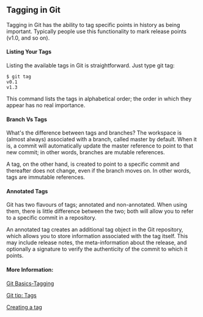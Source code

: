## Tagging in Git

Tagging in Git has the ability to tag specific points in history as being important. Typically people use this functionality to mark release points (v1.0, and so on).

#### Listing Your Tags
Listing the available tags in Git is straightforward. Just type git tag:

    $ git tag
    v0.1
    v1.3
This command lists the tags in alphabetical order; the order in which they appear has no real importance.

#### Branch Vs Tags
What's the difference between tags and branches? The workspace is (almost always) associated with a branch, called master by default. When it is, a commit will automatically update the master reference to point to that new commit; in other words, branches are mutable references.

A tag, on the other hand, is created to point to a specific commit and thereafter does not change, even if the branch moves on. In other words, tags are immutable references.

#### Annotated Tags

Git has two flavours of tags; annotated and non-annotated. When using them, there is little difference between the two; both will allow you to refer to a specific commit in a repository.

An annotated tag creates an additional tag object in the Git repository, which allows you to store information associated with the tag itself. This may include release notes, the meta-information about the release, and optionally a signature to verify the authenticity of the commit to which it points.

#### More Information:
[Git Basics-Tagging](https://git-scm.com/book/en/v2/Git-Basics-Tagging)

[Git tip: Tags](http://alblue.bandlem.com/2011/04/git-tip-of-week-tags.html)

[Creating a tag](https://www.drupal.org/node/1066342)
